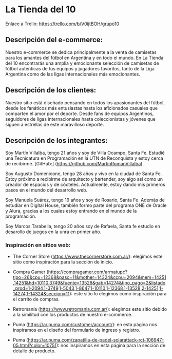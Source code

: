 # **La Tienda del 10** #

Enlace a Trello: https://trello.com/b/V0ijtBOH/grupo10

## Descripción del e-commerce: ##

Nuestro e-commerce se dedica principalmente a la venta de camisetas para los amantes del fútbol en Argentina y en todo el mundo. En La Tienda del 10 encontrarás una amplia y emocionante selección de camisetas de fútbol auténticas de tus equipos y jugadores favoritos, tanto de la Liga Argentina como de las ligas internacionales más emocionantes. 

## Descripción de los clientes: ##

Nuestro sitio está diseñado pensando en todos los apasionantes del fútbol, desde los fanáticos más entusiastas hasta los aficionados casuales que comparten el amor por el deporte. Desde fans de equipos Argentinos, seguidores de ligas internacionales hasta coleccionistas y jóvenes que siguen a estrellas de este maravilloso deporte.

## Descripción de los integrantes: ##

Soy Martín Villalba, tengo 21 años y soy de Villa Ocampo, Santa Fe. Estudié una Tecnicatura en Programación en la UTN de Reconquista y estoy cerca de recibirme.
[GitHub:] (https://github.com/MartinRomanVillalba)

Soy Augusto Domenicone, tengo 28 años y vivo en la ciudad de Santa Fe. Estoy próximo a recibirme de arquitecto y bartender, soy algo así como un creador de espacios y de cócteles. Actualmente, estoy dando mis primeros pasos en el mundo del desarrollo web.

Soy Manuela Suárez, tengo 19 años y soy de Rosario, Santa Fe. Además de estudiar en Digital House, también formo parte del programa ONE de Oracle y Alura, gracias a los cuales estoy entrando en el mundo de la programación.

Soy Marcos Tarabella, tengo 20 años soy de Rafaela, Santa fe estudio en desarollo de juegos en la unra en primer año.

### Inspiración en sitios web: ##

- The Corner Store (https://www.thecornerstore.com.ar/): elegimos este sitio como inspiración para la sección de inicio.

- Compra Gamer (https://compragamer.com/armatupc?tipo=26&cpu=12368&paso=11&mother=14324&ccpu=2094&mem=14251,14251&hd=10110,3749&fuente=13528&gab=14274&tipo_pago=2&listado_prod=1-2094,1-3749,1-5043,1-8647,1-10110,1-12368,1-13528,2-14251,1-14274,1-14324&seccion=11): este sitio lo elegimos como inspiración para el carrito de compras.

- Retromanía (https://www.retromania.com.ar/): elegimos este sitio debido a la similitud con los productos de nuestro e-commerce.

- Puma (https://ar.puma.com/customer/account/): en esta página nos inspiramos en el diseño del formulario de ingreso y registro.

- Puma (https://ar.puma.com/zapatilla-de-padel-solarattack-rct-106947-05.html?color=10751): nos inspiramos en esta página para la sección de detalle de producto.